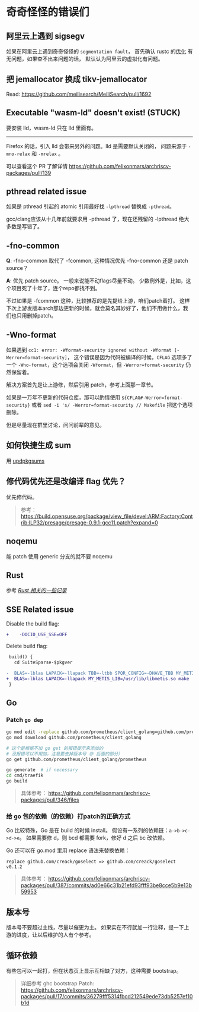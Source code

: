 # 奇奇怪怪的错误们

## 阿里云上遇到 sigsegv

如果在阿里云上遇到奇奇怪怪的 `segmentation fault`，
首先确认 rustc 的[优化](./rust-related.md#编译时遇到了奇怪的-sigsegv)
有无问题，如果查不出来问题的话，
默认认为阿里云的虚拟化有问题。

## 把 jemallocator 换成 tikv-jemallocator

Read: https://github.com/meilisearch/MeiliSearch/pull/1692

## Executable "wasm-ld" doesn't exist! (STUCK)

要安装 lld，wasm-ld 只在 lld 里面有。

---

Firefox 的话，引入 lld 会带来另外的问题。lld 是需要默认关闭的，
问题来源于 `-mno-relax` 和 `-mrelax` 。

可以查看这个 PR 了解详情 https://github.com/felixonmars/archriscv-packages/pull/139

## pthread related issue

如果是 pthread 引起的 atomic 引用最好找 `-lpthread` 替换成 `-pthread`。

gcc/clang应该从十几年前就要求用 -pthread 了，现在还残留的 -lpthread
绝大多数是写错了。

## -fno-common

**Q**: -fno-common 取代了 -fcommon, 这种情况优先 -fno-common 还是 patch source？

**A**: 优先 patch source。
一般来说能不动flags尽量不动。
少数例外是，比如，这个项目死了十年了，连个repo都找不到。

不过如果是 -fcommon 这种，比较推荐的是先提给上游，咱们patch着打。
这样下次上游发版本arch那边更新的时候，就会莫名其妙好了，他们不用做什么，我们也只用删掉patch。

## -Wno-format

如果遇到
`cc1: error: -Wformat-security ignored without -Wformat [-Werror=format-security]`，
这个错误是因为代码被编译的时候，`CFLAG` 选项多了一个 `-Wno-format`，这个选项会关闭
`-Wformat`，但 `-Werror=format-security` 仍然保留着。

解决方案首先是让上游修，然后引用 patch，参考上面那一章节。

如果是一万年不更新的代码仓库，那可以酌情使用
`${CFLAG#-Werror=format-security}` 或者 `sed -i 's/ -Werror=format-security // Makefile`
把这个选项删除。

但是尽量现在群里讨论，问问前辈的意见。

## 如何快捷生成 sum

用 [updpkgsums](https://archlinux.org/packages/community/x86_64/pacman-contrib/)

## 修代码优先还是改编译 flag 优先？

优先修代码。

> 参考：
> https://build.opensuse.org/package/view_file/devel:ARM:Factory:Contrib:ILP32/presage/presage-0.9.1-gcc11.patch?expand=0

## noqemu

能 patch 使用 generic 分支的就不要 noqemu

## Rust

参考 [_Rust 相关的一些记录_](./rust-related)

## SSE Related issue

Disable the build flag:

```diff title=riscv64.patch
+    -DOCIO_USE_SSE=OFF
```

Delete build flag:

```diff title=riscv64.patch
 build() {
   cd SuiteSparse-$pkgver

-  BLAS=-lblas LAPACK=-llapack TBB=-ltbb SPQR_CONFIG=-DHAVE_TBB MY_METIS_LIB=/usr/lib/libmetis.so make
+  BLAS=-lblas LAPACK=-llapack MY_METIS_LIB=/usr/lib/libmetis.so make
 }
```

## Go

### Patch `go dep`

```bash title=console
go mod edit -replace github.com/prometheus/client_golang=github.com/prometheus/client_golang@efe7aa7
go mod download github.com/prometheus/client_golang

# 这个是根据不加 go get 的报错提示来添加的
# 没报错可以不用加，注意要去掉版本号（@ 后面的部分）
go get github.com/prometheus/client_golang/prometheus

go generate  # if necessary
cd cmd/traefik
go build
```

> 具体参考：
> https://github.com/felixonmars/archriscv-packages/pull/346/files

### 给 go 包的依赖（的依赖）打patch的正确方式

Go 比较特殊，Go 是在 build 的时候 install。
假设有一系列的依赖链：`a->b->c->d->e`。
如果需要修 d，则 bcd 都需要 fork，修好 d 之后 bc 改依赖。

Go 还可以在 go.mod 里用 replace 语法来替换依赖：

```text title=go.mod
replace github.com/creack/goselect => github.com/creack/goselect v0.1.2
```

> 具体参考：
> https://github.com/felixonmars/archriscv-packages/pull/387/commits/ad0e66c31b21efd93fff93be8cce5b9e13b59953

## 版本号

版本号不要超过主线，尽量以催更为主。
如果实在不行就加一行注释，提一下上游的进度，让以后维护的人有个参考。

## 循环依赖

有些包可以一起打，但在状态页上显示互相缺了对方，这种需要 bootstrap。

> 详细参考 ghc bootstrap Patch:
> https://github.com/felixonmars/archriscv-packages/pull/17/commits/36279fff5314fbcd212549ede73db5257ef10b1d
